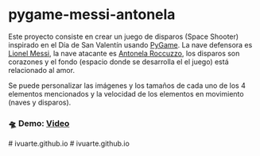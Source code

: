 # pygame-messi-antonela
Este proyecto consiste en crear un juego de disparos (Space Shooter) inspirado en el Día de San Valentín usando [PyGame](https://pypi.org/project/pygame/). La nave defensora es [Lionel Messi](https://www.instagram.com/leomessi/), la nave atacante es [Antonela Roccuzzo](https://www.instagram.com/antonelaroccuzzo/), los disparos son corazones y el fondo (espacio donde se desarrolla el el juego) está relacionado al amor.

Se puede personalizar las imágenes y los tamaños de cada uno de los 4 elementos mencionados y la velocidad de los elementos en movimiento (naves y disparos).

### 🛸 Demo: [Video](https://www.instagram.com/reel/C3DhflnLKhH/)
#   i v u a r t e . g i t h u b . i o  
 #   i v u a r t e . g i t h u b . i o  
 